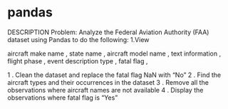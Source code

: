 # pandas

DESCRIPTION Problem: Analyze the Federal Aviation Authority (FAA) dataset using Pandas to do the following:
1.View

aircraft make name , state name , aircraft model name , text information , flight phase , event description type , fatal flag ,

1 .   Clean the dataset and replace the fatal flag NaN with “No”
2 .   Find the aircraft types and their occurrences in the dataset
3  .  Remove all the observations where aircraft names are not available
4   .   Display the observations where fatal flag is “Yes”
